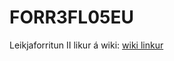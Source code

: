# FORR3FL05EU
Leikjaforritun II 
likur á wiki: [wiki linkur](https://github.com/Arijons/FORR3FL05EU/wiki)

